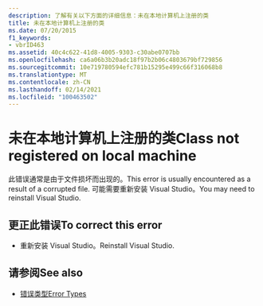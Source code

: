 ```yaml
---
description: 了解有关以下方面的详细信息：未在本地计算机上注册的类
title: 未在本地计算机上注册的类
ms.date: 07/20/2015
f1_keywords:
- vbrID463
ms.assetid: 40c4c622-41d8-4005-9303-c30abe0707bb
ms.openlocfilehash: ca6a06b3b20adc18f97b2b06c4803679bf729856
ms.sourcegitcommit: 10e719780594efc781b15295e499c66f316068b8
ms.translationtype: MT
ms.contentlocale: zh-CN
ms.lasthandoff: 02/14/2021
ms.locfileid: "100463502"
---
```

# <a name="class-not-registered-on-local-machine"></a><span data-ttu-id="d97bf-103">未在本地计算机上注册的类</span><span class="sxs-lookup"><span data-stu-id="d97bf-103">Class not registered on local machine</span></span>

<span data-ttu-id="d97bf-104">此错误通常是由于文件损坏而出现的。</span><span class="sxs-lookup"><span data-stu-id="d97bf-104">This error is usually encountered as a result of a corrupted file.</span></span> <span data-ttu-id="d97bf-105">可能需要重新安装 Visual Studio。</span><span class="sxs-lookup"><span data-stu-id="d97bf-105">You may need to reinstall Visual Studio.</span></span>  
  
## <a name="to-correct-this-error"></a><span data-ttu-id="d97bf-106">更正此错误</span><span class="sxs-lookup"><span data-stu-id="d97bf-106">To correct this error</span></span>  
  
- <span data-ttu-id="d97bf-107">重新安装 Visual Studio。</span><span class="sxs-lookup"><span data-stu-id="d97bf-107">Reinstall Visual Studio.</span></span>  
  
## <a name="see-also"></a><span data-ttu-id="d97bf-108">请参阅</span><span class="sxs-lookup"><span data-stu-id="d97bf-108">See also</span></span>

- [<span data-ttu-id="d97bf-109">错误类型</span><span class="sxs-lookup"><span data-stu-id="d97bf-109">Error Types</span></span>](../programming-guide/language-features/error-types.md)
